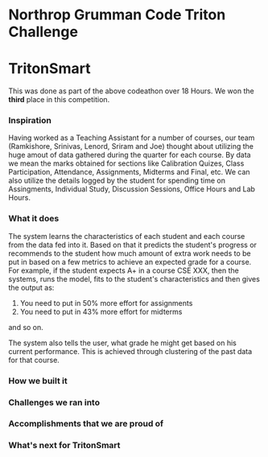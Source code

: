 # Northrop Grumman Code Triton Challenge
# TritonSmart
This was done as part of the above codeathon over 18 Hours. We won the **third** place in this competition.
### Inspiration
Having worked as a Teaching Assistant for a number of courses, our team (Ramkishore, Srinivas, Lenord, Sriram and Joe) thought about utilizing the huge amout of data gathered during the quarter for each course. By data we mean the marks obtained for sections like Calibration Quizes, Class Participation, Attendance, Assignments, Midterms and Final, etc. We can also utilize the details logged by the student for spending time on Assingments, Individual Study, Discussion Sessions, Office Hours and Lab Hours.

### What it does
The system learns the characteristics of each student and each course from the data fed into it. Based on that it predicts the student's progress or recommends to the student how much amount of extra work needs to be put in based on a few metrics to achieve an expected grade for a course.
For example, if the student expects A+ in a course CSE XXX, then the systems, runs the model, fits to the student's characteristics and then gives the output as:

1. You need to put in 50% more effort for assignments
2. You need to put in 43% more effort for midterms

and so on.

The system also tells the user, what grade he might get based on his current performance. This is achieved through clustering of the past data for that course.

### How we built it

### Challenges we ran into

### Accomplishments that we are proud of

### What's next for TritonSmart
